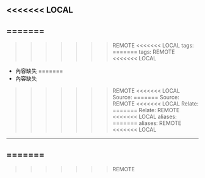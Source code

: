 <<<<<<< LOCAL
---
=======
---
>>>>>>> REMOTE
<<<<<<< LOCAL
tags:
=======
tags:
>>>>>>> REMOTE
<<<<<<< LOCAL
  - 內容缺失
=======
  - 內容缺失
>>>>>>> REMOTE
<<<<<<< LOCAL
Source: 
=======
Source: 
>>>>>>> REMOTE
<<<<<<< LOCAL
Relate: 
=======
Relate: 
>>>>>>> REMOTE
<<<<<<< LOCAL
aliases:
=======
aliases:
>>>>>>> REMOTE
<<<<<<< LOCAL
---
=======
---
>>>>>>> REMOTE
